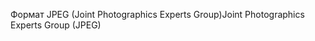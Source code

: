 <span data-ttu-id="5d311-101">Формат JPEG (Joint Photographics Experts Group)</span><span class="sxs-lookup"><span data-stu-id="5d311-101">Joint Photographics Experts Group (JPEG)</span></span>